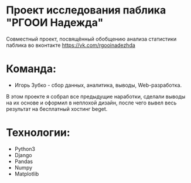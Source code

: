 # Проект исследования паблика "РГООИ Надежда"
Совместный проект, посвящённый обобщению анализа статистики паблика во вконтакте https://vk.com/rgooinadezhda


# Команда:
- Игорь Зубко - сбор данных, аналитика, выводы, Web-разработка.

В этом проекте я собрал все предыдущие наработки, сделали выводы на их основе и оформил в неплохой дизайн, после чего вывел весь результат на бесплатный хостинг beget.


# Технологии: 
- Python3
- Django
- Pandas
- Numpy
- Matplotlib
